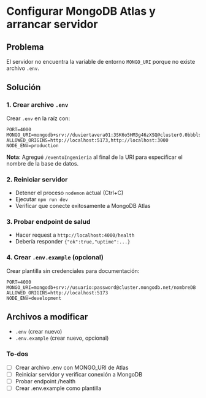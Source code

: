 <!-- 45b1e682-9df5-495f-b6e3-f573a8591272 a666103b-5e4d-43de-8bfe-9992bed03913 -->
# Configurar MongoDB Atlas y arrancar servidor

## Problema

El servidor no encuentra la variable de entorno `MONGO_URI` porque no existe archivo `.env`.

## Solución

### 1. Crear archivo `.env`

Crear `.env` en la raíz con:

```
PORT=4000
MONGO_URI=mongodb+srv://duviertavera01:3SK6o5HM3g46zXSQ@cluster0.0bbblsp.mongodb.net/eventoIngenieria
ALLOWED_ORIGINS=http://localhost:5173,http://localhost:3000
NODE_ENV=production
```

**Nota**: Agregué `/eventoIngenieria` al final de la URI para especificar el nombre de la base de datos.

### 2. Reiniciar servidor

- Detener el proceso `nodemon` actual (Ctrl+C)
- Ejecutar `npm run dev`
- Verificar que conecte exitosamente a MongoDB Atlas

### 3. Probar endpoint de salud

- Hacer request a `http://localhost:4000/health`
- Debería responder `{"ok":true,"uptime":...}`

### 4. Crear `.env.example` (opcional)

Crear plantilla sin credenciales para documentación:

```
PORT=4000
MONGO_URI=mongodb+srv://usuario:password@cluster.mongodb.net/nombreDB
ALLOWED_ORIGINS=http://localhost:5173
NODE_ENV=development
```

## Archivos a modificar

- `.env` (crear nuevo)
- `.env.example` (crear nuevo, opcional)

### To-dos

- [ ] Crear archivo .env con MONGO_URI de Atlas
- [ ] Reiniciar servidor y verificar conexión a MongoDB
- [ ] Probar endpoint /health
- [ ] Crear .env.example como plantilla